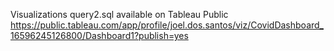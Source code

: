 
Visualizations query2.sql available on Tableau Public 
https://public.tableau.com/app/profile/joel.dos.santos/viz/CovidDashboard_16596245126800/Dashboard1?publish=yes
